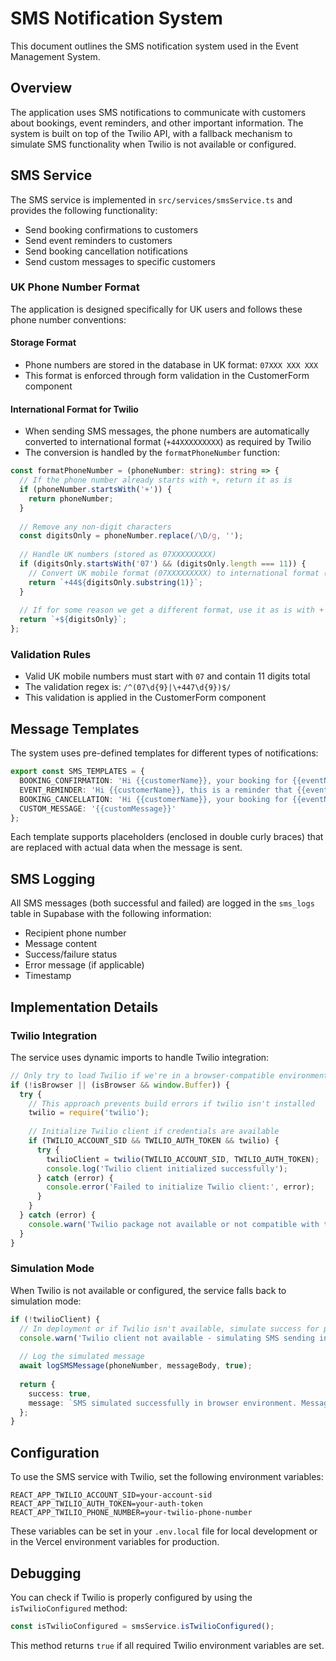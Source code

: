 # SMS Notification System

This document outlines the SMS notification system used in the Event Management System.

## Overview

The application uses SMS notifications to communicate with customers about bookings, event reminders, and other important information. The system is built on top of the Twilio API, with a fallback mechanism to simulate SMS functionality when Twilio is not available or configured.

## SMS Service

The SMS service is implemented in `src/services/smsService.ts` and provides the following functionality:

- Send booking confirmations to customers
- Send event reminders to customers
- Send booking cancellation notifications
- Send custom messages to specific customers

### UK Phone Number Format

The application is designed specifically for UK users and follows these phone number conventions:

#### Storage Format
- Phone numbers are stored in the database in UK format: `07XXX XXX XXX`
- This format is enforced through form validation in the CustomerForm component

#### International Format for Twilio
- When sending SMS messages, the phone numbers are automatically converted to international format (`+44XXXXXXXXX`) as required by Twilio
- The conversion is handled by the `formatPhoneNumber` function:

```typescript
const formatPhoneNumber = (phoneNumber: string): string => {
  // If the phone number already starts with +, return it as is
  if (phoneNumber.startsWith('+')) {
    return phoneNumber;
  }
  
  // Remove any non-digit characters
  const digitsOnly = phoneNumber.replace(/\D/g, '');
  
  // Handle UK numbers (stored as 07XXXXXXXXX)
  if (digitsOnly.startsWith('07') && (digitsOnly.length === 11)) {
    // Convert UK mobile format (07XXXXXXXXX) to international format (+44XXXXXXXXX)
    return `+44${digitsOnly.substring(1)}`;
  } 
  
  // If for some reason we get a different format, use it as is with + prefix
  return `+${digitsOnly}`;
};
```

### Validation Rules
- Valid UK mobile numbers must start with `07` and contain 11 digits total
- The validation regex is: `/^(07\d{9}|\+447\d{9})$/`
- This validation is applied in the CustomerForm component

## Message Templates

The system uses pre-defined templates for different types of notifications:

```typescript
export const SMS_TEMPLATES = {
  BOOKING_CONFIRMATION: 'Hi {{customerName}}, your booking for {{eventName}} on {{eventDate}} has been confirmed. We look forward to seeing you!',
  EVENT_REMINDER: 'Hi {{customerName}}, this is a reminder that {{eventName}} is scheduled for tomorrow at {{eventTime}}. We look forward to seeing you!',
  BOOKING_CANCELLATION: 'Hi {{customerName}}, your booking for {{eventName}} on {{eventDate}} has been cancelled. Please contact us if you have any questions.',
  CUSTOM_MESSAGE: '{{customMessage}}'
};
```

Each template supports placeholders (enclosed in double curly braces) that are replaced with actual data when the message is sent.

## SMS Logging

All SMS messages (both successful and failed) are logged in the `sms_logs` table in Supabase with the following information:

- Recipient phone number
- Message content
- Success/failure status
- Error message (if applicable)
- Timestamp

## Implementation Details

### Twilio Integration

The service uses dynamic imports to handle Twilio integration:

```typescript
// Only try to load Twilio if we're in a browser-compatible environment
if (!isBrowser || (isBrowser && window.Buffer)) {
  try {
    // This approach prevents build errors if twilio isn't installed
    twilio = require('twilio');
    
    // Initialize Twilio client if credentials are available
    if (TWILIO_ACCOUNT_SID && TWILIO_AUTH_TOKEN && twilio) {
      try {
        twilioClient = twilio(TWILIO_ACCOUNT_SID, TWILIO_AUTH_TOKEN);
        console.log('Twilio client initialized successfully');
      } catch (error) {
        console.error('Failed to initialize Twilio client:', error);
      }
    }
  } catch (error) {
    console.warn('Twilio package not available or not compatible with this environment:', error);
  }
}
```

### Simulation Mode

When Twilio is not available or configured, the service falls back to simulation mode:

```typescript
if (!twilioClient) {
  // In deployment or if Twilio isn't available, simulate success for preview/testing
  console.warn('Twilio client not available - simulating SMS sending in browser environment');
  
  // Log the simulated message
  await logSMSMessage(phoneNumber, messageBody, true);
  
  return { 
    success: true, 
    message: `SMS simulated successfully in browser environment. Message would be sent to ${formattedPhoneNumber}` 
  };
}
```

## Configuration

To use the SMS service with Twilio, set the following environment variables:

```
REACT_APP_TWILIO_ACCOUNT_SID=your-account-sid
REACT_APP_TWILIO_AUTH_TOKEN=your-auth-token
REACT_APP_TWILIO_PHONE_NUMBER=your-twilio-phone-number
```

These variables can be set in your `.env.local` file for local development or in the Vercel environment variables for production.

## Debugging

You can check if Twilio is properly configured by using the `isTwilioConfigured` method:

```typescript
const isTwilioConfigured = smsService.isTwilioConfigured();
```

This method returns `true` if all required Twilio environment variables are set. 